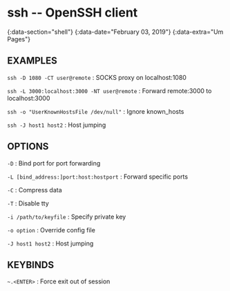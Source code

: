 # ssh -- OpenSSH client
{:data-section="shell"}
{:data-date="February 03, 2019"}
{:data-extra="Um Pages"}

## EXAMPLES

`ssh -D 1080 -CT user@remote`
: SOCKS proxy on localhost:1080

`ssh -L 3000:localhost:3000 -NT user@remote`
: Forward remote:3000 to localhost:3000

`ssh -o "UserKnownHostsFile /dev/null"`
: Ignore known_hosts

`ssh -J host1 host2`
: Host jumping

## OPTIONS

`-D`
: Bind port for port forwarding

`-L [bind_address:]port:host:hostport`
: Forward specific ports

`-C`
: Compress data

`-T`
: Disable tty

`-i /path/to/keyfile`
: Specify private key

`-o option`
: Override config file

`-J host1 host2`
: Host jumping

## KEYBINDS

`~.<ENTER>`
: Force exit out of session
